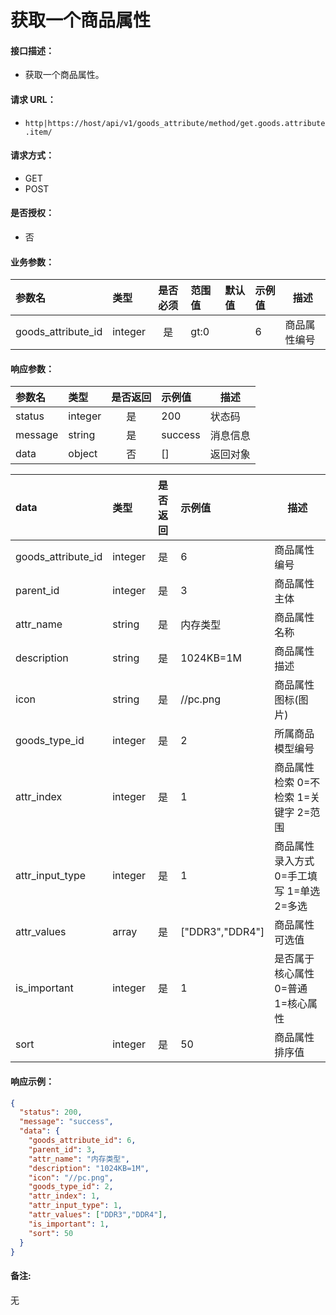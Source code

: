 # 获取一个商品属性

#### 接口描述：
- 获取一个商品属性。

#### 请求 URL：
- `http|https://host/api/v1/goods_attribute/method/get.goods.attribute.item/`

#### 请求方式：
- GET
- POST

#### 是否授权：
- 否

#### 业务参数：
|参数名|类型|是否必须|范围值|默认值|示例值|描述|
|:----|:---|:---:|:-----|:-----|:-----|-----|
|goods_attribute_id |integer |是 |gt:0 | |6 |商品属性编号 |

#### 响应参数：
|参数名|类型|是否返回|示例值|描述|
|:-----|:-----|:---:|:-----|-----|
|status |integer |是 |200 |状态码 |
|message |string |是 |success |消息信息 |
|data |object |否 |[] |返回对象 |

|data|类型|是否返回|示例值|描述|
|:-----|:-----|:---:|:-----|-----|
|goods_attribute_id |integer |是 |6 |商品属性编号 |
|parent_id |integer |是 |3 |商品属性主体 |
|attr_name |string |是 |内存类型 |商品属性名称 |
|description |string |是 |1024KB=1M |商品属性描述 |
|icon |string |是 |//pc.png |商品属性图标(图片) |
|goods_type_id |integer |是 |2 |所属商品模型编号 |
|attr_index |integer |是 |1 |商品属性检索 0=不检索 1=关键字 2=范围 |
|attr_input_type |integer |是 |1 |商品属性录入方式 0=手工填写 1=单选 2=多选 |
|attr_values |array |是 |[&#34;DDR3&#34;,&#34;DDR4&#34;] |商品属性可选值 |
|is_important |integer |是 |1 |是否属于核心属性 0=普通 1=核心属性 |
|sort |integer |是 |50 |商品属性排序值 |

#### 响应示例：
```json
{
  "status": 200,
  "message": "success",
  "data": {
    "goods_attribute_id": 6,
    "parent_id": 3,
    "attr_name": "内存类型",
    "description": "1024KB=1M",
    "icon": "//pc.png",
    "goods_type_id": 2,
    "attr_index": 1,
    "attr_input_type": 1,
    "attr_values": ["DDR3","DDR4"],
    "is_important": 1,
    "sort": 50
  }
}
```

#### 备注:
无